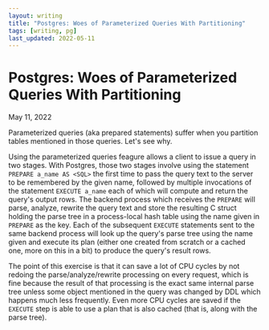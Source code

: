 ```yaml
---
layout: writing
title: "Postgres: Woes of Parameterized Queries With Partitioning"
tags: [writing, pg]
last_updated: 2022-05-11
---
```

# Postgres: Woes of Parameterized Queries With Partitioning

May 11, 2022

Parameterized queries (aka prepared statements) suffer when you partition tables
mentioned in those queries.  Let's see why.

Using the parameterized queries feagure allows a client to issue a query in two
stages.  With Postgres, those two stages involve using the statement `PREPARE a_name AS <SQL>`
the first time to pass the query text to the server to be remembered by the given
name, followed by multiple invocations of the statement `EXECUTE a_name` each of
which will compute and return the query's output rows.  The backend process which
receives the `PREPARE` will parse, analyze, rewrite the query text and store the
resulting C struct holding the parse tree in a process-local hash table using the
name given in `PREPARE` as the key.  Each of the subsequent `EXECUTE` statements
sent to the same backend process will look up the query's parse tree using the name
given and execute its plan (either one created from scratch or a cached one, more on
this in a bit) to produce the query's result rows.

The point of this exercise is that it can save a lot of CPU cycles by not redoing
the parse/analyze/rewrite processing on every request, which is fine because the
result of that processing is the exact same internal parse tree unless some object
mentioned in the query was changed by DDL which happens much less frequently.  Even
more CPU cycles are saved if the `EXECUTE` step is able to use a plan that is also
cached (that is, along with the parse tree).
